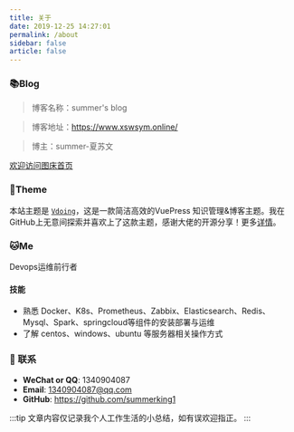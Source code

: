 ```yaml
---
title: 关于
date: 2019-12-25 14:27:01
permalink: /about
sidebar: false
article: false
---
```


### 📚Blog
>博客名称：summer's blog

>博客地址：https://www.xswsym.online/

>博主：summer-夏苏文

[欢迎访问图床首页](https://www.xswsym.online/tuchuang)


### 🎨Theme
本站主题是 [`Vdoing`](https://github.com/xugaoyi/vuepress-theme-vdoing)，这是一款简洁高效的VuePress 知识管理&博客主题。我在GitHub上无意间探索并喜欢上了这款主题，感谢大佬的开源分享！更多[详情](https://github.com/xugaoyi/vuepress-theme-vdoing)。


### 🐱‍Me
Devops运维前行者

#### 技能
* 熟悉 Docker、K8s、Prometheus、Zabbix、Elasticsearch、Redis、Mysql、Spark、springcloud等组件的安装部署与运维
* 了解 centos、windows、ubuntu 等服务器相关操作方式
  




### :email: 联系

- **WeChat or QQ**: <a :href="qqUrl" class='qq'>1340904087</a>
- **Email**:  <a href="mailto:1340904087@qq.com">1340904087@qq.com</a>
- **GitHub**: <https://github.com/summerking1>

:::tip
文章内容仅记录我个人工作生活的小总结，如有误欢迎指正。
:::
<script>
  export default {
    data(){
      return {
        qqUrl: 'tencent://message/?uin=1340904087&Site=&Menu=yes'
      }
    },
    mounted(){
      const flag =  navigator.userAgent.match(/(phone|pad|pod|iPhone|iPod|ios|iPad|Android|Mobile|BlackBerry|IEMobile|MQQBrowser|JUC|Fennec|wOSBrowser|BrowserNG|WebOS|Symbian|Windows Phone)/i);
      if(flag){
        this.qqUrl = 'mqqwpa://im/chat?chat_type=wpa&uin=1340904087&version=1&src_type=web&web_src=oicqzone.com'
      }
    }
  }
</script>



